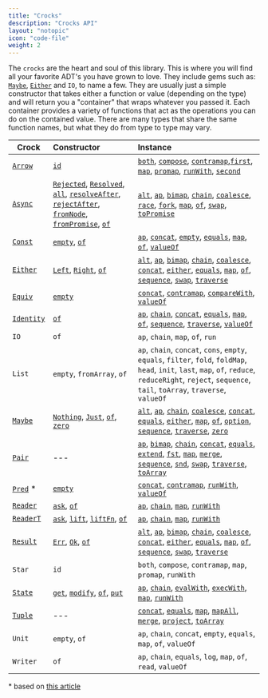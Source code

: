 ```yaml
---
title: "Crocks"
description: "Crocks API"
layout: "notopic"
icon: "code-file"
weight: 2
---
```


The `crocks` are the heart and soul of this library. This is where you will find
all your favorite ADT's you have grown to love. They include gems such as:
[`Maybe`][maybe], [`Either`][either] and `IO`, to name a few. They are usually
just a simple constructor that takes either a function or value (depending on
the type) and will return you a "container" that wraps whatever you passed it.
Each container provides a variety of functions that act as the operations you
can do on the contained value. There are many types that share the same function
names, but what they do from type to type may vary.

| Crock | Constructor | Instance |
|---|:---|:---|
| [`Arrow`][arrow] | [`id`][arrow-id] | [`both`][arrow-both], [`compose`][arrow-compose], [`contramap`][arrow-contra],[`first`][arrow-first], [`map`][arrow-map], [`promap`][arrow-promap], [`runWith`][arrow-runwith], [`second`][arrow-second] |
| [`Async`][async] | [`Rejected`][async-rejected], [`Resolved`][async-resolved], [`all`][async-all], [`resolveAfter`][async-resolveAfter], [`rejectAfter`][async-rejectafter], [`fromNode`][async-fromnode], [`fromPromise`][async-frompromise], [`of`][async-of] | [`alt`][async-alt], [`ap`][async-ap], [`bimap`][async-bimap], [`chain`][async-chain], [`coalesce`][async-coalesce], [`race`][async-race], [`fork`][async-fork], [`map`][async-map], [`of`][async-of], [`swap`][async-swap], [`toPromise`][async-topromise] |
| [`Const`][const] | [`empty`][const-empty], [`of`][const-of] | [`ap`][const-ap], [`concat`][const-concat], [`empty`][const-empty], [`equals`][const-equals], [`map`][const-map], [`of`][const-of], [`valueOf`][const-valueof] |
| [`Either`][either] | [`Left`][either-left], [`Right`][either-right], [`of`][either-of]| [`alt`][either-alt], [`ap`][either-ap], [`bimap`][either-bimap], [`chain`][either-chain], [`coalesce`][either-coalesce], [`concat`][either-concat], [`either`][either-either], [`equals`][either-equals], [`map`][either-map], [`of`][either-of], [`sequence`][either-sequence], [`swap`][either-swap], [`traverse`][either-traverse] |
| [`Equiv`][equiv] | [`empty`][equiv-empty] | [`concat`][equiv-concat], [`contramap`][equiv-contra], [`compareWith`][equiv-compare], [`valueOf`][equiv-value] |
| [`Identity`][identity] | [`of`][identity-of] | [`ap`][identity-ap], [`chain`][identity-chain], [`concat`][identity-concat], [`equals`][identity-equals], [`map`][identity-map], [`of`][identity-of], [`sequence`][identity-sequence], [`traverse`][identity-traverse], [`valueOf`][identity-valueof] |
| `IO` | `of` | `ap`, `chain`, `map`, `of`, `run` |
| `List` |  `empty`, `fromArray`, `of` | `ap`, `chain`, `concat`, `cons`, `empty`, `equals`, `filter`, `fold`, `foldMap`, `head`, `init`, `last`, `map`, `of`, `reduce`, `reduceRight`, `reject`, `sequence`, `tail`, `toArray`, `traverse`, `valueOf` |
| [`Maybe`][maybe] | [`Nothing`][maybe-nothing], [`Just`][maybe-just], [`of`][maybe-of], [`zero`][maybe-zero] | [`alt`][maybe-alt], [`ap`][maybe-ap], [`chain`][maybe-chain], [`coalesce`][maybe-coalesce], [`concat`][maybe-concat], [`equals`][maybe-equals], [`either`][maybe-either], [`map`][maybe-map], [`of`][maybe-of], [`option`][maybe-option], [`sequence`][maybe-sequence], [`traverse`][maybe-traverse], [`zero`][maybe-zero] |
| [`Pair`][pair] | --- | [`ap`][pair-ap], [`bimap`][pair-bimap], [`chain`][pair-chain], [`concat`][pair-concat], [`equals`][pair-equals], [`extend`][pair-extend], [`fst`][pair-fst], [`map`][pair-map], [`merge`][pair-merge], [`sequence`][pair-sequence], [`snd`][pair-snd], [`swap`][pair-swap], [`traverse`][pair-traverse], [`toArray`][pair-toarray] |
| [`Pred`][pred] * | [`empty`][pred-empty] | [`concat`][pred-concat], [`contramap`][pred-contra], [`runWith`][pred-run], [`valueOf`][pred-value] |
| [`Reader`][reader] | [`ask`][reader-ask], [`of`][reader-of] | [`ap`][reader-ap], [`chain`][reader-chain], [`map`][reader-map], [`runWith`][reader-run] |
| [`ReaderT`][readert] | [`ask`][readert-ask], [`lift`][readert-lift], [`liftFn`][readert-liftfn], [`of`][readert-of] | [`ap`][readert-ap], [`chain`][readert-chain], [`map`][readert-map], [`runWith`][readert-run] |
| [`Result`][result] | [`Err`][result-err], [`Ok`][result-ok], [`of`][result-of]| [`alt`][result-alt], [`ap`][result-ap], [`bimap`][result-bimap], [`chain`][result-chain], [`coalesce`][result-coalesce], [`concat`][result-concat], [`either`][result-either], [`equals`][result-equals], [`map`][result-map], [`of`][result-of], [`sequence`][result-sequence], [`swap`][result-swap], [`traverse`][result-traverse] |
| `Star` | `id` | `both`, `compose`, `contramap`, `map`, `promap`, `runWith` |
| [`State`][state] | [`get`][state-get], [`modify`][state-modify], [`of`][state-of], [`put`][state-put] | [`ap`][state-ap], [`chain`][state-chain], [`evalWith`][state-eval], [`execWith`][state-exec], [`map`][state-map], [`runWith`][state-run] |
| [`Tuple`][tuple] | --- | [`concat`][tuple-concat], [`equals`][tuple-equals], [`map`][tuple-map], [`mapAll`][tuple-mapall], [`merge`][tuple-merge], [`project`][tuple-project], [`toArray`][tuple-toarray] |
| `Unit` | `empty`, `of` | `ap`, `chain`, `concat`, `empty`, `equals`, `map`, `of`, `valueOf` |
| `Writer`| `of` | `ap`, `chain`, `equals`, `log`, `map`, `of`, `read`, `valueOf` |

\* based on [this article](https://medium.com/@drboolean/monoidal-contravariant-functors-are-actually-useful-1032211045c4#.polugsx2a)

[arrow]: Arrow.html
[arrow-id]: Arrow.html#id
[arrow-both]: Arrow.html#both
[arrow-compose]: Arrow.html#compose
[arrow-contra]: Arrow.html#contramap
[arrow-first]: Arrow.html#first
[arrow-map]: Arrow.html#map
[arrow-promap]: Arrow.html#promap
[arrow-runwith]: Arrow.html#runwith
[arrow-second]: Arrow.html#second

[async]: Async.html
[async-rejected]: Async.html#rejected
[async-resolved]: Async.html#resolved
[async-all]: Async.html#all
[async-resolveafter]: Async.html#resolveafter
[async-rejectafter]: Async.html#rejectafter
[async-fromnode]: Async.html#fromnode
[async-frompromise]: Async.html#frompromise
[async-of]: Async.html#of
[async-alt]: Async.html#alt
[async-ap]: Async.html#ap
[async-bimap]: Async.html#bimap
[async-chain]: Async.html#chain
[async-coalesce]: Async.html#coalesce
[async-race]: Async.html#race
[async-fork]: Async.html#fork
[async-map]: Async.html#map
[async-swap]: Async.html#swap
[async-topromise]: Async.html#topromise

[const]: Const.html
[const-equals]: Const.html#equals
[const-concat]: Const.html#concat
[const-empty]: Const.html#empty
[const-map]: Const.html#map
[const-ap]: Const.html#ap
[const-of]: Const.html#of
[const-valueof]: Const.html#valueof

[either]: Either.html
[either-left]: Either.html#left
[either-right]: Either.html#right
[either-of]: Either.html#of
[either-alt]: Either.html#alt
[either-ap]: Either.html#ap
[either-bimap]: Either.html#bimap
[either-chain]: Either.html#chain
[either-coalesce]: Either.html#coalesce
[either-concat]: Either.html#concat
[either-either]: Either.html#either
[either-equals]: Either.html#equals
[either-map]: Either.html#map
[either-sequence]: Either.html#sequence
[either-swap]: Either.html#swap
[either-traverse]: Either.html#traverse

[identity]: Identity.html
[identity-of]: Identity.html#of
[identity-alt]: Identity.html#alt
[identity-ap]: Identity.html#ap
[identity-chain]: Identity.html#chain
[identity-concat]: Identity.html#concat
[identity-equals]: Identity.html#equals
[identity-map]: Identity.html#map
[identity-sequence]: Identity.html#sequence
[identity-traverse]: Identity.html#traverse
[identity-valueof]: Identity.html#valueof

[equiv]: Equiv.html
[equiv-empty]: Equiv.html#empty
[equiv-concat]: Equiv.html#concat
[equiv-contra]: Equiv.html#contramap
[equiv-compare]: Equiv.html#comparewith
[equiv-value]: Equiv.html#valueof

[pair]: Pair.html
[pair-ap]: Pair.html#ap
[pair-bimap]: Pair.html#bimap
[pair-chain]: Pair.html#chain
[pair-concat]: Pair.html#concat
[pair-equals]: Pair.html#equals
[pair-extend]: Pair.html#extend
[pair-fst]: Pair.html#fst
[pair-map]: Pair.html#map
[pair-merge]: Pair.html#merge
[pair-sequence]: Pair.html#sequence
[pair-snd]: Pair.html#snd
[pair-swap]: Pair.html#swap
[pair-traverse]: Pair.html#traverse
[pair-toarray]: Pair.html#toarray

[pred]: Pred.html
[pred-empty]: Pred.html#empty
[pred-concat]: Pred.html#concat
[pred-contra]: Pred.html#contramap
[pred-run]: Pred.html#runwith
[pred-value]: Pred.html#valueof

[maybe]: Maybe.html
[maybe-nothing]: Maybe.html#nothing
[maybe-just]: Maybe.html#just
[maybe-of]: Maybe.html#of
[maybe-zero]: Maybe.html#zero
[maybe-alt]: Maybe.html#alt
[maybe-ap]: Maybe.html#ap
[maybe-chain]: Maybe.html#chain
[maybe-coalesce]: Maybe.html#coalesce
[maybe-concat]: Maybe.html#concat
[maybe-equals]: Maybe.html#equals
[maybe-either]: Maybe.html#either
[maybe-map]: Maybe.html#map
[maybe-option]: Maybe.html#option
[maybe-sequence]: Maybe.html#sequence
[maybe-traverse]: Maybe.html#traverse
[maybe-zero]: Maybe.html#zero

[reader]: Reader.html
[reader-ask]: Reader.html#ask
[reader-of]: Reader.html#of
[reader-ap]: Reader.html#ap
[reader-chain]: Reader.html#chain
[reader-map]: Reader.html#map
[reader-run]: Reader.html#runwith

[readert]: ReaderT.html
[readert-ask]: ReaderT.html#ask
[readert-lift]: ReaderT.html#lift
[readert-liftfn]: ReaderT.html#liftfn
[readert-of]: ReaderT.html#of
[readert-ap]: ReaderT.html#ap
[readert-chain]: ReaderT.html#chain
[readert-map]: ReaderT.html#map
[readert-run]: ReaderT.html#runwith

[result]: Result.html
[result-err]: Result.html#err
[result-ok]: Result.html#ok
[result-of]: Result.html#of
[result-alt]: Result.html#alt
[result-ap]: Result.html#ap
[result-bimap]: Result.html#bimap
[result-chain]: Result.html#chain
[result-coalesce]: Result.html#coalesce
[result-concat]: Result.html#concat
[result-either]: Result.html#either
[result-equals]: Result.html#equals
[result-map]: Result.html#map
[result-sequence]: Result.html#sequence
[result-swap]: Result.html#swap
[result-traverse]: Result.html#traverse

[state]: State.html
[state-get]: State.html#get
[state-modify]: State.html#modify
[state-put]: State.html#put
[state-of]: State.html#of
[state-ap]: State.html#ap
[state-chain]: State.html#chain
[state-map]: State.html#map
[state-run]: State.html#runwith
[state-eval]: State.html#evalwith
[state-exec]: State.html#execwith

[tuple]: Tuple.html
[tuple-concat]: Tuple.html#concat
[tuple-equals]: Tuple.html#equals
[tuple-map]: Tuple.html#map
[tuple-mapall]: Tuple.html#mapall
[tuple-merge]: Tuple.html#merge
[tuple-project]: Tuple.html#project
[tuple-toarray]: Tuple.html#toarray
